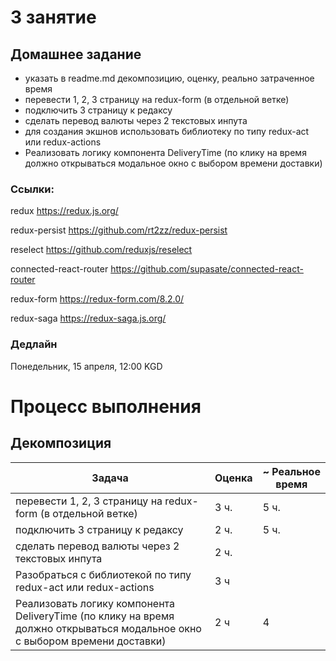 # 3 занятие

## Домашнее задание

- указать в readme.md декомпозицию, оценку, реально затраченное время
- перевести 1, 2, 3 страницу на redux-form (в отдельной ветке)
- подключить 3 страницу к редаксу
- сделать перевод валюты через 2 текстовых инпута
- для создания экшнов использовать библиотеку по типу redux-act или redux-actions
- Реализовать логику компонента DeliveryTime (по клику на время должно открываться модальное окно с выбором времени доставки)


### Ссылки:

redux https://redux.js.org/

redux-persist https://github.com/rt2zz/redux-persist

reselect https://github.com/reduxjs/reselect

connected-react-router https://github.com/supasate/connected-react-router

redux-form https://redux-form.com/8.2.0/

redux-saga https://redux-saga.js.org/

### Дедлайн

Понедельник, 15 апреля, 12:00 KGD

# Процесс выполнения

## Декомпозиция

|Задача |Оценка |~ Реальное время |
|---- |----- |----|
|перевести 1, 2, 3 страницу на redux-form (в отдельной ветке)| 3 ч. | 5 ч. |
|подключить 3 страницу к редаксу|2 ч.| 5 ч. |
|сделать перевод валюты через 2 текстовых инпута|2 ч.| |
|Разобраться с библиотекой по типу redux-act или redux-actions| 3 ч| |
|Реализовать логику компонента DeliveryTime (по клику на время должно открываться модальное окно с выбором времени доставки)| 2 ч |4 |

